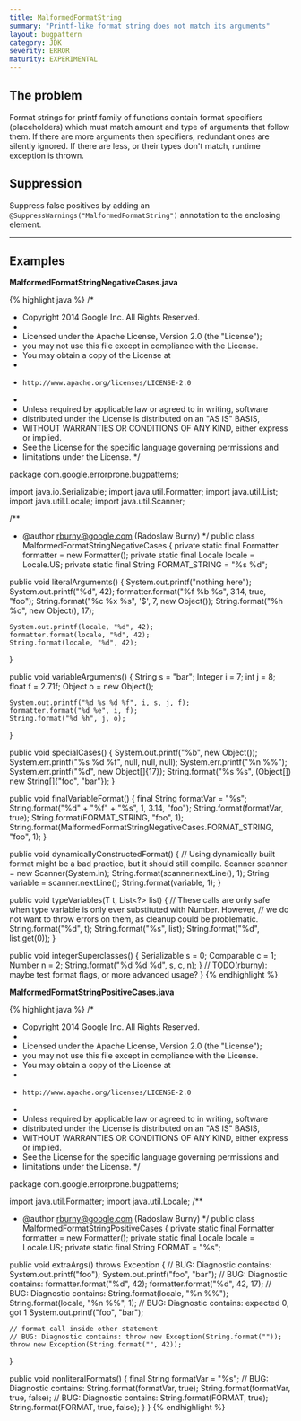 ```yaml
---
title: MalformedFormatString
summary: "Printf-like format string does not match its arguments"
layout: bugpattern
category: JDK
severity: ERROR
maturity: EXPERIMENTAL
---
```


<!--
*** AUTO-GENERATED, DO NOT MODIFY ***
To make changes, edit the @BugPattern annotation or the explanation in docs/bugpattern.
-->

## The problem
Format strings for printf family of functions contain format specifiers (placeholders) which must match amount and type of arguments that follow them. If there are more arguments then specifiers, redundant ones are silently ignored. If there are less, or their types don't match, runtime exception is thrown.

## Suppression
Suppress false positives by adding an `@SuppressWarnings("MalformedFormatString")` annotation to the enclosing element.

----------

## Examples
__MalformedFormatStringNegativeCases.java__

{% highlight java %}
/*
 * Copyright 2014 Google Inc. All Rights Reserved.
 *
 * Licensed under the Apache License, Version 2.0 (the "License");
 * you may not use this file except in compliance with the License.
 * You may obtain a copy of the License at
 *
 *     http://www.apache.org/licenses/LICENSE-2.0
 *
 * Unless required by applicable law or agreed to in writing, software
 * distributed under the License is distributed on an "AS IS" BASIS,
 * WITHOUT WARRANTIES OR CONDITIONS OF ANY KIND, either express or implied.
 * See the License for the specific language governing permissions and
 * limitations under the License.
 */

package com.google.errorprone.bugpatterns;

import java.io.Serializable;
import java.util.Formatter;
import java.util.List;
import java.util.Locale;
import java.util.Scanner;

/**
 * @author rburny@google.com (Radoslaw Burny)
 */
public class MalformedFormatStringNegativeCases {
  private static final Formatter formatter = new Formatter();
  private static final Locale locale = Locale.US;
  private static final String FORMAT_STRING = "%s %d";

  public void literalArguments() {
    System.out.printf("nothing here");
    System.out.printf("%d", 42);
    formatter.format("%f %b %s", 3.14, true, "foo");
    String.format("%c %x %s", '$', 7, new Object());
    String.format("%h %o", new Object(), 17);

    System.out.printf(locale, "%d", 42);
    formatter.format(locale, "%d", 42);
    String.format(locale, "%d", 42);
  }

  public void variableArguments() {
    String s = "bar";
    Integer i = 7;
    int j = 8;
    float f = 2.71f;
    Object o = new Object();

    System.out.printf("%d %s %d %f", i, s, j, f);
    formatter.format("%d %e", i, f);
    String.format("%d %h", j, o);
  }

  public void specialCases() {
    System.out.printf("%b", new Object());
    System.err.printf("%s %d %f", null, null, null);
    System.err.printf("%n %%");
    System.err.printf("%d", new Object[]{17});
    String.format("%s %s", (Object[]) new String[]{"foo", "bar"});
  }

  public void finalVariableFormat() {
    final String formatVar = "%s";
    String.format("%d" + "%f" + "%s", 1, 3.14, "foo");
    String.format(formatVar, true);
    String.format(FORMAT_STRING, "foo", 1);
    String.format(MalformedFormatStringNegativeCases.FORMAT_STRING, "foo", 1);
  }

  public void dynamicallyConstructedFormat() {
    // Using dynamically built format might be a bad practice, but it should still compile.
    Scanner scanner = new Scanner(System.in);
    String.format(scanner.nextLine(), 1);
    String variable = scanner.nextLine();
    String.format(variable, 1);
  }

  public <T> void typeVariables(T t, List<?> list) {
    // These calls are only safe when type variable is only ever substituted with Number. However,
    // we do not want to throw errors on them, as cleanup could be problematic.
    String.format("%d", t);
    String.format("%s", list);
    String.format("%d", list.get(0));
  }

  public <T> void integerSuperclasses() {
    Serializable s = 0;
    Comparable<Integer> c = 1;
    Number n = 2;
    String.format("%d %d %d", s, c, n);
  }
  // TODO(rburny): maybe test format flags, or more advanced usage?
}
{% endhighlight %}

__MalformedFormatStringPositiveCases.java__

{% highlight java %}
/*
 * Copyright 2014 Google Inc. All Rights Reserved.
 *
 * Licensed under the Apache License, Version 2.0 (the "License");
 * you may not use this file except in compliance with the License.
 * You may obtain a copy of the License at
 *
 *     http://www.apache.org/licenses/LICENSE-2.0
 *
 * Unless required by applicable law or agreed to in writing, software
 * distributed under the License is distributed on an "AS IS" BASIS,
 * WITHOUT WARRANTIES OR CONDITIONS OF ANY KIND, either express or implied.
 * See the License for the specific language governing permissions and
 * limitations under the License.
 */

package com.google.errorprone.bugpatterns;

import java.util.Formatter;
import java.util.Locale;
/**
 * @author rburny@google.com (Radoslaw Burny)
 */
public class MalformedFormatStringPositiveCases {
  private static final Formatter formatter = new Formatter();
  private static final Locale locale = Locale.US;
  private static final String FORMAT = "%s";

  public void extraArgs() throws Exception {
    // BUG: Diagnostic contains: System.out.printf("foo");
    System.out.printf("foo", "bar");
    // BUG: Diagnostic contains: formatter.format("%d", 42);
    formatter.format("%d", 42, 17);
    // BUG: Diagnostic contains: String.format(locale, "%n %%");
    String.format(locale, "%n %%", 1);
    // BUG: Diagnostic contains: expected 0, got 1
    System.out.printf("foo", "bar");

    // format call inside other statement
    // BUG: Diagnostic contains: throw new Exception(String.format(""));
    throw new Exception(String.format("", 42));
  }

  public void nonliteralFormats() {
    final String formatVar = "%s";
    // BUG: Diagnostic contains: String.format(formatVar, true);
    String.format(formatVar, true, false);
    // BUG: Diagnostic contains: String.format(FORMAT, true);
    String.format(FORMAT, true, false);
  }
}
{% endhighlight %}

